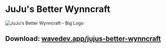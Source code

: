 # JuJu's Better Wynncraft

![JuJu's Better Wynncraft - Big Logo](https://github.com/ScytedTV-Studios/JuJus-Better-Wynncraft/assets/70546159/f623a73c-41b3-40a7-9c77-aca38b2da30c)

## Download: [wavedev.app/jujus-better-wynncraft](https://www.wavedev.app/jujus-better-wynncraft/)

